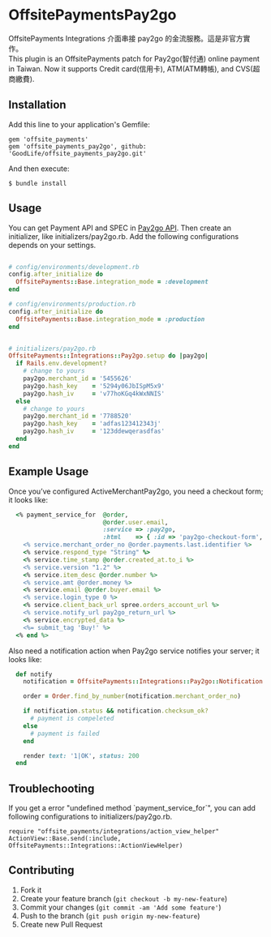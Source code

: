 # OffsitePaymentsPay2go

OffsitePayments Integrations 介面串接 pay2go 的金流服務。這是非官方實作。  
This plugin is an OffsitePayments patch for Pay2go(智付通) online payment in Taiwan.
Now it supports Credit card(信用卡), ATM(ATM轉帳), and CVS(超商繳費).

## Installation

Add this line to your application's Gemfile:


	gem 'offsite_payments'
	gem 'offsite_payments_pay2go', github: 'GoodLife/offsite_payments_pay2go.git'


And then execute:

    $ bundle install

## Usage

You can get Payment API and SPEC in [Pay2go API](https://www.pay2go.com/info/site_description/api_description).
Then create an initializer, like initializers/pay2go.rb. Add the following configurations depends on your settings.

``` ruby

# config/environments/development.rb
config.after_initialize do
  OffsitePayments::Base.integration_mode = :development
end

# config/environments/production.rb
config.after_initialize do
  OffsitePayments::Base.integration_mode = :production
end

```

``` ruby

# initializers/pay2go.rb
OffsitePayments::Integrations::Pay2go.setup do |pay2go|
  if Rails.env.development?
    # change to yours
    pay2go.merchant_id = '5455626'
    pay2go.hash_key    = '5294y06JbISpM5x9'
    pay2go.hash_iv     = 'v77hoKGq4kWxNNIS'
  else
    # change to yours
    pay2go.merchant_id = '7788520'
    pay2go.hash_key    = 'adfas123412343j'
    pay2go.hash_iv     = '123ddewqerasdfas'
  end
end
```

## Example Usage

Once you’ve configured ActiveMerchantPay2go, you need a checkout form; it looks like:

``` ruby
  <% payment_service_for  @order,
                          @order.user.email,
                          :service => :pay2go,
                          :html    => { :id => 'pay2go-checkout-form', :method => :post } do |service| %>
    <% service.merchant_order_no @order.payments.last.identifier %>
    <% service.respond_type "String" %>
    <% service.time_stamp @order.created_at.to_i %>
    <% service.version "1.2" %>
    <% service.item_desc @order.number %>
    <% service.amt @order.money %>
    <% service.email @order.buyer.email %>
    <% service.login_type 0 %>
    <% service.client_back_url spree.orders_account_url %>
    <% service.notify_url pay2go_return_url %>
    <% service.encrypted_data %>
    <%= submit_tag 'Buy!' %>
  <% end %>
```

Also need a notification action when Pay2go service notifies your server; it looks like:

``` ruby
  def notify
    notification = OffsitePayments::Integrations::Pay2go::Notification.new(request.raw_post)

    order = Order.find_by_number(notification.merchant_order_no)

    if notification.status && notification.checksum_ok?
      # payment is compeleted
    else
      # payment is failed
    end

    render text: '1|OK', status: 200
  end
```

## Troublechooting
If you get a error "undefined method \`payment\_service\_for\`", you can add following configurations to initializers/pay2go.rb. 
```
require "offsite_payments/integrations/action_view_helper"
ActionView::Base.send(:include, OffsitePayments::Integrations::ActionViewHelper)
```

## Contributing

1. Fork it
2. Create your feature branch (`git checkout -b my-new-feature`)
3. Commit your changes (`git commit -am 'Add some feature'`)
4. Push to the branch (`git push origin my-new-feature`)
5. Create new Pull Request
